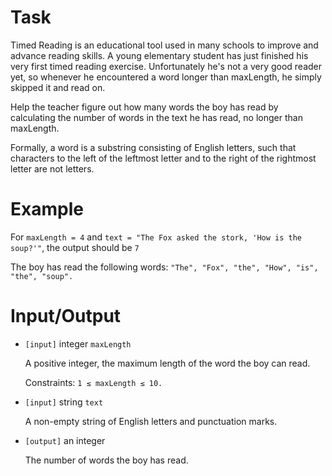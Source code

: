 # Task
 Timed Reading is an educational tool used in many schools to improve and advance reading skills. A young elementary student has just finished his very first timed reading exercise. Unfortunately he's not a very good reader yet, so whenever he encountered a word longer than maxLength, he simply skipped it and read on.

 Help the teacher figure out how many words the boy has read by calculating the number of words in the text he has read, no longer than maxLength.

 Formally, a word is a substring consisting of English letters, such that characters to the left of the leftmost letter and to the right of the rightmost letter are not letters.

# Example

 For `maxLength = 4` and `text = "The Fox asked the stork, 'How is the soup?'"`, the output should be `7`

 The boy has read the following words: `"The", "Fox", "the", "How", "is", "the", "soup".`

# Input/Output


 - `[input]` integer `maxLength`

    A positive integer, the maximum length of the word the boy can read.

    Constraints: `1 ≤ maxLength ≤ 10.`


 - `[input]` string `text`

    A non-empty string of English letters and punctuation marks.


 - `[output]` an integer

    The number of words the boy has read.
